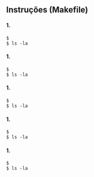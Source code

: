 ## Instruções (Makefile)

#### 1.
```
$ 
$ ls -la
```

#### 1.
```
$ 
$ ls -la
```

#### 1.
```
$ 
$ ls -la
```

#### 1.
```
$ 
$ ls -la
```

#### 1.
```
$ 
$ ls -la
```
